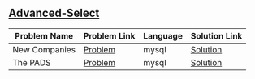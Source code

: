 ## [Advanced-Select](https://www.hackerrank.com/domains/sql/advanced-select)

Problem Name|Problem Link|Language|Solution Link
---|---|---|---
New Companies|[Problem](https://www.hackerrank.com/challenges/the-company/problem)|mysql|[Solution](./the-company.sql)
The PADS|[Problem](https://www.hackerrank.com/challenges/the-pads/problem)|mysql|[Solution](./the-pads.sql)
